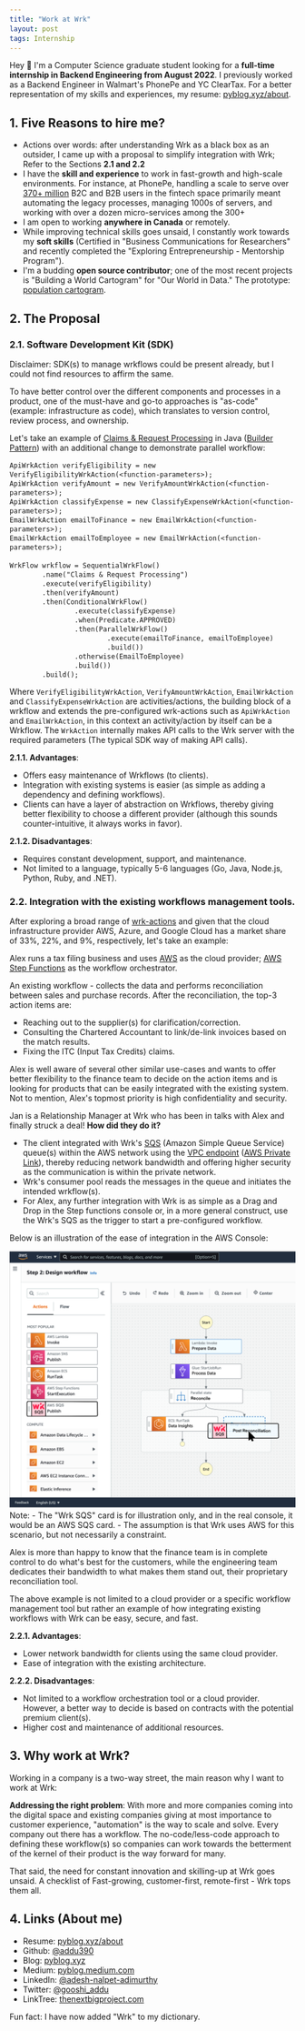 ```yaml
---
title: "Work at Wrk"
layout: post
tags: Internship
---
```


Hey 👋 I'm a Computer Science graduate student looking for a <b>full-time internship in Backend Engineering from August 2022</b>. I previously worked as a Backend Engineer in Walmart's PhonePe and YC ClearTax. For a better representation of my skills and experiences, my resume: [pyblog.xyz/about](https://pyblog.xyz/about).

## 1. Five Reasons to hire me?

- Actions over words: after understanding Wrk as a black box as an outsider, I came up with a proposal to simplify integration with Wrk; Refer to the Sections <b>2.1 and 2.2</b>
- I have the <b>skill and experience</b> to work in fast-growth and high-scale environments. For instance, at PhonePe, handling a scale to serve over [370+ million](https://www.phonepe.com/pulse/explore/transaction/2021/4/) B2C and B2B users in the fintech space primarily meant automating the legacy processes, managing 1000s of servers, and working with over a dozen micro-services among the 300+
- I am open to working <b>anywhere in Canada</b> or remotely.
- While improving technical skills goes unsaid, I constantly work towards my <b>soft skills</b> (Certified in "Business Communications for Researchers" and recently completed the "Exploring Entrepreneurship - Mentorship Program").
- I'm a budding <b>open source contributor</b>; one of the most recent projects is "Building a World Cartogram" for "Our World in Data." The prototype: [population cartogram](https://www.pyblog.xyz/population-cartogram/).

## 2. The Proposal

### 2.1. Software Development Kit (SDK)

Disclaimer: SDK(s) to manage wrkflows could be present already, but I could not find resources to affirm the same. 

To have better control over the different components and processes in a product, one of the must-have and go-to approaches is "as-code" (example: infrastructure as code), which translates to version control, review process, and ownership.

Let's take an example of [Claims & Request Processing](https://wrk.com/wrkflows/claims-and-request-processing/) in Java ([Builder Pattern](https://refactoring.guru/design-patterns/builder)) with an additional change to demonstrate parallel workflow:

```
ApiWrkAction verifyEligibility = new VerifyEligibilityWrkAction(<function-parameters>);
ApiWrkAction verifyAmount = new VerifyAmountWrkAction(<function-parameters>);
ApiWrkAction classifyExpense = new ClassifyExpenseWrkAction(<function-parameters>);
EmailWrkAction emailToFinance = new EmailWrkAction(<function-parameters>);
EmailWrkAction emailToEmployee = new EmailWrkAction(<function-parameters>);

WrkFlow wrkflow = SequentialWrkFlow()
        .name("Claims & Request Processing")
        .execute(verifyEligibility)
        .then(verifyAmount)
        .then(ConditionalWrkFlow()
                .execute(classifyExpense)
                .when(Predicate.APPROVED)
                .then(ParallelWrkFlow()
                        .execute(emailToFinance, emailToEmployee)
                        .build())
                .otherwise(EmailToEmployee)
                .build())
        .build();
```

Where `VerifyEligibilityWrkAction`, `VerifyAmountWrkAction`, `EmailWrkAction` and `ClassifyExpenseWrkAction` are activities/actions, the building block of a wrkflow and extends the pre-configured wrk-actions such as `ApiWrkAction` and `EmailWrkAction`, in this context an activity/action by itself can be a Wrkflow. The `WrkAction` internally makes API calls to the Wrk server with the required parameters (The typical SDK way of making API calls).

<b>2.1.1. Advantages</b>:
- Offers easy maintenance of Wrkflows (to clients).
- Integration with existing systems is easier (as simple as adding a dependency and defining workflows).
- Clients can have a layer of abstraction on Wrkflows, thereby giving better flexibility to choose a different provider (although this sounds counter-intuitive, it always works in favor).

<b>2.1.2. Disadvantages</b>:
- Requires constant development, support, and maintenance.
- Not limited to a language, typically 5-6 languages (Go, Java, Node.js, Python, Ruby, and .NET).

### 2.2. Integration with the existing workflows management tools.

After exploring a broad range of [wrk-actions](https://wrk.com/wrk-actions/) and given that the cloud infrastructure provider AWS, Azure, and Google Cloud has a market share of 33%, 22%, and 9%, respectively, let's take an example: 

Alex runs a tax filing business and uses [AWS](https://aws.amazon.com/) as the cloud provider; [AWS Step Functions](https://aws.amazon.com/step-functions) as the workflow orchestrator.

An existing workflow - collects the data and performs reconciliation between sales and purchase records. After the reconciliation, the top-3 action items are:
- Reaching out to the supplier(s) for clarification/correction.
- Consulting the Chartered Accountant to link/de-link invoices based on the match results.
- Fixing the ITC (Input Tax Credits) claims.

Alex is well aware of several other similar use-cases and wants to offer better flexibility to the finance team to decide on the action items and is looking for products that can be easily integrated with the existing system. Not to mention, Alex's topmost priority is high confidentiality and security.

Jan is a Relationship Manager at Wrk who has been in talks with Alex and finally struck a deal! <b>How did they do it?</b>

- The client integrated with Wrk's [SQS](https://aws.amazon.com/sqs/) (Amazon Simple Queue Service) queue(s) within the AWS network using the [VPC endpoint](https://docs.aws.amazon.com/vpc/latest/privatelink/vpc-endpoints.html) ([AWS Private Link](https://docs.aws.amazon.com/vpc/latest/privatelink/integrated-services-vpce-list.html)), thereby reducing network bandwidth and offering higher security as the communication is within the private network.
- Wrk's consumer pool reads the messages in the queue and initiates the intended wrkflow(s).
- For Alex, any further integration with Wrk is as simple as a Drag and Drop in the Step functions console or, in a more general construct, use the Wrk's SQS as the trigger to start a pre-configured workflow.

Below is an illustration of the ease of integration in the AWS Console:

<img src="../assets/posts/aws-wrkflow.png" /> 
Note: 
- The "Wrk SQS" card is for illustration only, and in the real console, it would be an AWS SQS card.
- The assumption is that Wrk uses AWS for this scenario, but not necessarily a constraint.

Alex is more than happy to know that the finance team is in complete control to do what's best for the customers, while the engineering team dedicates their bandwidth to what makes them stand out, their proprietary reconciliation tool.

The above example is not limited to a cloud provider or a specific workflow management tool but rather an example of how integrating existing workflows with Wrk can be easy, secure, and fast.

<b>2.2.1. Advantages</b>:
- Lower network bandwidth for clients using the same cloud provider.
- Ease of integration with the existing architecture.

<b>2.2.2. Disadvantages</b>:
- Not limited to a workflow orchestration tool or a cloud provider. However, a better way to decide is based on contracts with the potential premium client(s).
- Higher cost and maintenance of additional resources.

## 3. Why work at Wrk?

Working in a company is a two-way street, the main reason why I want to work at Wrk:

<b>Addressing the right problem</b>: With more and more companies coming into the digital space and existing companies giving at most importance to customer experience, "automation" is the way to scale and solve. Every company out there has a workflow. The no-code/less-code approach to defining these workflow(s) so companies can work towards the betterment of the kernel of their product is the way forward for many.

That said, the need for constant innovation and skilling-up at Wrk goes unsaid. A checklist of Fast-growing, customer-first, remote-first - Wrk tops them all.

## 4. Links (About me)

- Resume: [pyblog.xyz/about](https://pyblog.xyz/about)
- Github: [@addu390](https://github.com/addu390)
- Blog: [pyblog.xyz](https://pyblog.xyz/)
- Medium: [pyblog.medium.com](https://pyblog.medium.com/)
- LinkedIn: [@adesh-nalpet-adimurthy](https://www.linkedin.com/in/adesh-nalpet-adimurthy/)
- Twitter: [@gooshi_addu](https://twitter.com/gooshi_addu)
- LinkTree: [thenextbigproject.com](http://thenextbigproject.com/)

Fun fact: I have now added "Wrk" to my dictionary.


